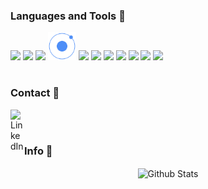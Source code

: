 ### Languages and Tools :raised_hands:

<div>
  <a href="https://angular.io/"><img src="https://img.icons8.com/color/48/000000/angularjs.png"/></a>
  <a href="https://www.typescriptlang.org/"><img src="https://img.icons8.com/color/48/000000/typescript.png"/></a>
  <a href="https://getbootstrap.com/"><img src="https://img.icons8.com/color/48/000000/bootstrap.png"/></a>
  <a href="https://ionicframework.com/"><img width="45px" src="https://raw.githubusercontent.com/devicons/devicon/7a4ca8aa871d6dca81691e018d31eed89cb70a76/icons/ionic/ionic-original.svg"/></a>
  <img src="https://img.icons8.com/color/48/000000/html-5--v1.png"/>
  <img src="https://img.icons8.com/color/48/000000/css3.png"/>
  <a href="https://firebase.google.com/"><img src="https://img.icons8.com/color/48/000000/firebase.png"/></a>
  <a href="https://www.npmjs.com/"><img src="https://img.icons8.com/color/48/000000/npm.png"/></a>
  <a href="https://www.php.net/"><img src="https://img.icons8.com/officexs/50/000000/php-logo.png"/></a>
  <a href="https://docs.microsoft.com/en-us/dotnet/csharp/"><img width="40px" src="https://seeklogo.com/images/C/c-sharp-c-logo-02F17714BA-seeklogo.com.png"></a>
  <a href="https://www.mysql.com/"><img src="https://img.icons8.com/fluency/48/000000/mysql-logo.png"/></a>
</div>

<h1></h1>

### Contact :iphone:
[<img align="left" alt="LinkedIn" width="22px" src="https://img.icons8.com/external-justicon-lineal-color-justicon/64/000000/external-linkedin-social-media-justicon-lineal-color-justicon.png" />][linkedin]
<br>

<h1></h1>

### Info :call_me_hand:
<p align="center">
  <img align="center" alt="Github Stats" src="https://github-readme-stats.vercel.app/api/top-langs/?username=agustinrv&layout=compact&theme=tokyonight" />
</p>


[linkedin]: https://www.linkedin.com/in/agustin-javier-rivola-4007741b5/

